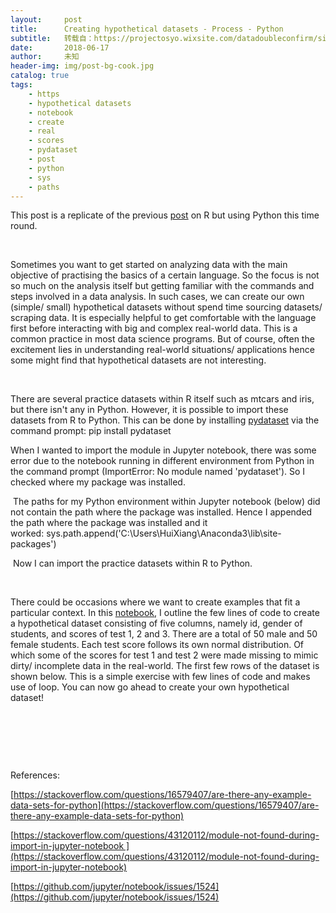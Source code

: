 ```yaml
---
layout:     post
title:      Creating hypothetical datasets - Process - Python
subtitle:   转载自：https://projectosyo.wixsite.com/datadoubleconfirm/single-post/2018/06/17/Creating-hypothetical-datasets---Process---Python
date:       2018-06-17
author:     未知
header-img: img/post-bg-cook.jpg
catalog: true
tags:
    - https
    - hypothetical datasets
    - notebook
    - create
    - real
    - scores
    - pydataset
    - post
    - python
    - sys
    - paths
---
```


This post is a replicate of the previous [post](https://projectosyo.wixsite.com/datadoubleconfirm/single-post/2018/06/09/Creating-hypothetical-datasets---Process---R) on R but using Python this time round. 

 

Sometimes you want to get started on analyzing data with the main objective of practising the basics of a certain language. So the focus is not so much on the analysis itself but getting familiar with the commands and steps involved in a data analysis. In such cases, we can create our own (simple/ small) hypothetical datasets without spend time sourcing datasets/ scraping data. It is especially helpful to get comfortable with the language first before interacting with big and complex real-world data. This is a common practice in most data science programs. But of course, often the excitement lies in understanding real-world situations/ applications hence some might find that hypothetical datasets are not interesting. 

 

There are several practice datasets within R itself such as mtcars and iris, but there isn't any in Python. However, it is possible to import these datasets from R to Python. This can be done by installing [pydataset](https://github.com/iamaziz/PyDataset) via the command prompt: pip install pydataset

When I wanted to import the module in Jupyter notebook, there was some error due to the notebook running in different environment from Python in the command prompt (ImportError: No module named 'pydataset'). So I checked where my package was installed.

 The paths for my Python environment within Jupyter notebook (below) did not contain the path where the package was installed. Hence I appended the path where the package was installed and it worked: sys.path.append('C:\\Users\\HuiXiang\\Anaconda3\\lib\\site-packages')

 Now I can import the practice datasets within R to Python.

 

There could be occasions where we want to create examples that fit a particular context. In this [notebook](https://github.com/hxchua/datadoubleconfirm/blob/master/notebooks/Creating%20Datasets%20in%20Python.ipynb), I outline the few lines of code to create a hypothetical dataset consisting of five columns, namely id, gender of students, and scores of test 1, 2 and 3. There are a total of 50 male and 50 female students. Each test score follows its own normal distribution. Of which some of the scores for test 1 and test 2 were made missing to mimic dirty/ incomplete data in the real-world. The first few rows of the dataset is shown below. This is a simple exercise with few lines of code and makes use of loop. You can now go ahead to create your own hypothetical dataset!  

 

 

  

References: 

[https://stackoverflow.com/questions/16579407/are-there-any-example-data-sets-for-python](https://stackoverflow.com/questions/16579407/are-there-any-example-data-sets-for-python)

[https://stackoverflow.com/questions/43120112/module-not-found-during-import-in-jupyter-notebook ](https://stackoverflow.com/questions/43120112/module-not-found-during-import-in-jupyter-notebook)

[https://github.com/jupyter/notebook/issues/1524](https://github.com/jupyter/notebook/issues/1524)
